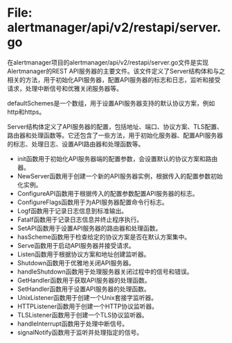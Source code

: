 # File: alertmanager/api/v2/restapi/server.go

在alertmanager项目的alertmanager/api/v2/restapi/server.go文件是实现Alertmanager的REST API服务器的主要文件。该文件定义了Server结构体和与之相关的方法，用于初始化API服务器，配置API服务器的标志和日志，监听和接受请求，处理中断信号和优雅关闭服务器等。

defaultSchemes是一个数组，用于设置API服务器支持的默认协议方案，例如http和https。

Server结构体定义了API服务器的配置，包括地址、端口、协议方案、TLS配置、路由器和处理函数等。它还包含了一些方法，用于初始化服务器、配置API服务器的标志、处理日志、设置API路由器和处理函数等。

- init函数用于初始化API服务器端的配置参数，会设置默认的协议方案和路由器。
- NewServer函数用于创建一个新的API服务器实例，根据传入的配置参数初始化实例。
- ConfigureAPI函数用于根据传入的配置参数配置API服务器的标志。
- ConfigureFlags函数用于为API服务器配置命令行标志。
- Logf函数用于记录日志信息到标准输出。
- Fatalf函数用于记录日志信息并终止程序执行。
- SetAPI函数用于设置API服务器的路由器和处理函数。
- hasScheme函数用于检查给定的协议方案是否在默认方案集中。
- Serve函数用于启动API服务器并接受请求。
- Listen函数用于根据协议方案和地址创建监听器。
- Shutdown函数用于优雅地关闭API服务器。
- handleShutdown函数用于处理服务器关闭过程中的信号和错误。
- GetHandler函数用于获取API服务器的处理函数。
- SetHandler函数用于设置API服务器的处理函数。
- UnixListener函数用于创建一个Unix套接字监听器。
- HTTPListener函数用于创建一个HTTP协议监听器。
- TLSListener函数用于创建一个TLS协议监听器。
- handleInterrupt函数用于处理中断信号。
- signalNotify函数用于监听并处理指定的信号。

